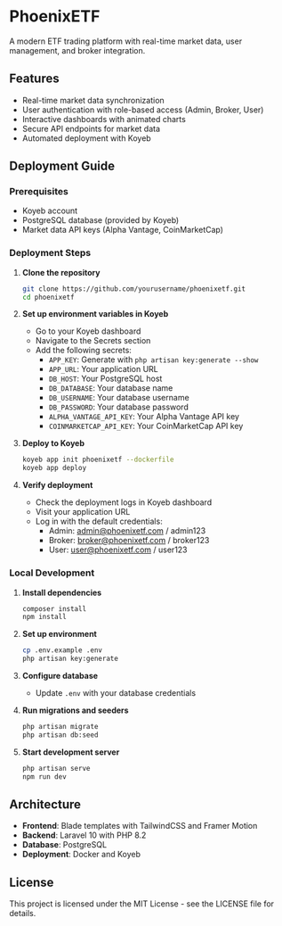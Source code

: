 # PhoenixETF

A modern ETF trading platform with real-time market data, user management, and broker integration.

## Features

- Real-time market data synchronization
- User authentication with role-based access (Admin, Broker, User)
- Interactive dashboards with animated charts
- Secure API endpoints for market data
- Automated deployment with Koyeb

## Deployment Guide

### Prerequisites

- Koyeb account
- PostgreSQL database (provided by Koyeb)
- Market data API keys (Alpha Vantage, CoinMarketCap)

### Deployment Steps

1. **Clone the repository**
   ```bash
   git clone https://github.com/yourusername/phoenixetf.git
   cd phoenixetf
   ```

2. **Set up environment variables in Koyeb**
   - Go to your Koyeb dashboard
   - Navigate to the Secrets section
   - Add the following secrets:
     - `APP_KEY`: Generate with `php artisan key:generate --show`
     - `APP_URL`: Your application URL
     - `DB_HOST`: Your PostgreSQL host
     - `DB_DATABASE`: Your database name
     - `DB_USERNAME`: Your database username
     - `DB_PASSWORD`: Your database password
     - `ALPHA_VANTAGE_API_KEY`: Your Alpha Vantage API key
     - `COINMARKETCAP_API_KEY`: Your CoinMarketCap API key

3. **Deploy to Koyeb**
   ```bash
   koyeb app init phoenixetf --dockerfile
   koyeb app deploy
   ```

4. **Verify deployment**
   - Check the deployment logs in Koyeb dashboard
   - Visit your application URL
   - Log in with the default credentials:
     - Admin: admin@phoenixetf.com / admin123
     - Broker: broker@phoenixetf.com / broker123
     - User: user@phoenixetf.com / user123

### Local Development

1. **Install dependencies**
   ```bash
   composer install
   npm install
   ```

2. **Set up environment**
   ```bash
   cp .env.example .env
   php artisan key:generate
   ```

3. **Configure database**
   - Update `.env` with your database credentials

4. **Run migrations and seeders**
   ```bash
   php artisan migrate
   php artisan db:seed
   ```

5. **Start development server**
   ```bash
   php artisan serve
   npm run dev
   ```

## Architecture

- **Frontend**: Blade templates with TailwindCSS and Framer Motion
- **Backend**: Laravel 10 with PHP 8.2
- **Database**: PostgreSQL
- **Deployment**: Docker and Koyeb

## License

This project is licensed under the MIT License - see the LICENSE file for details. 